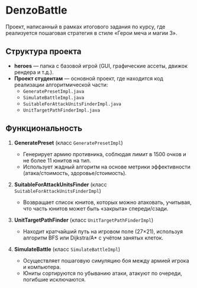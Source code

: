 # DenzoBattle

Проект, написанный в рамках итогового задания по курсу, где реализуется пошаговая стратегия в стиле «Герои меча и магии 3».

## Структура проекта

- **heroes** — папка с базовой игрой (GUI, графические ассеты, движок рендера и т.д.).
- **Проект студентам** — основной проект, где находится код реализации алгоритмической части:
  - `GeneratePresetImpl.java`
  - `SimulateBattleImpl.java`
  - `SuitableForAttackUnitsFinderImpl.java`
  - `UnitTargetPathFinderImpl.java`

## Функциональность

1. **GeneratePreset** (класс `GeneratePresetImpl`)
   - Генерирует армию противника, соблюдая лимит в 1500 очков и не более 11 юнитов на тип.
   - Использует жадный алгоритм на основе метрики эффективности (атака/стоимость, здоровье/стоимость).

2. **SuitableForAttackUnitsFinder** (класс `SuitableForAttackUnitsFinderImpl`)
   - Возвращает список юнитов, которых можно атаковать, учитывая, что часть юнитов может быть «закрыта» спереди/сзади.

3. **UnitTargetPathFinder** (класс `UnitTargetPathFinderImpl`)
   - Находит кратчайший путь на игровом поле (27×21), используя алгоритм BFS или Dijkstra/A* с учётом занятых клеток.

4. **SimulateBattle** (класс `SimulateBattleImpl`)
   - Осуществляет пошаговую симуляцию боя между армией игрока и компьютера.
   - Юниты сортируются по убыванию атаки, атакуют по очереди, погибшие исключаются.
